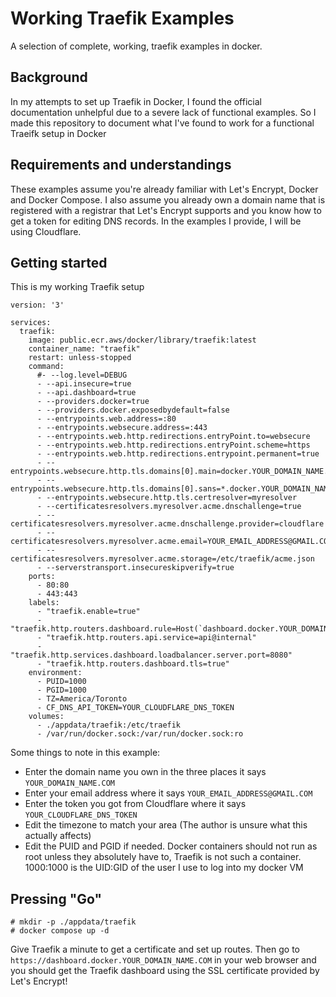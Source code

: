 # Working Traefik Examples

A selection of complete, working, traefik examples in docker.

## Background

In my attempts to set up Traefik in Docker, I found the official documentation unhelpful due to a severe lack of functional examples. So I made this repository to document what I've found to work for a functional Traeifk setup in Docker

## Requirements and understandings

These examples assume you're already familiar with Let's Encrypt, Docker and Docker Compose. I also assume you already own a domain name that is registered with a registrar that Let's Encrypt supports and you know how to get a token for editing DNS records. In the examples I provide, I will be using Cloudflare.

## Getting started

This is my working Traefik setup

    version: '3'

    services:
      traefik:
        image: public.ecr.aws/docker/library/traefik:latest
        container_name: "traefik"
        restart: unless-stopped
        command:
          #- --log.level=DEBUG
          - --api.insecure=true
          - --api.dashboard=true
          - --providers.docker=true
          - --providers.docker.exposedbydefault=false
          - --entrypoints.web.address=:80
          - --entrypoints.websecure.address=:443
          - --entrypoints.web.http.redirections.entryPoint.to=websecure
          - --entrypoints.web.http.redirections.entryPoint.scheme=https
          - --entrypoints.web.http.redirections.entrypoint.permanent=true
          - --entrypoints.websecure.http.tls.domains[0].main=docker.YOUR_DOMAIN_NAME.COM
          - --entrypoints.websecure.http.tls.domains[0].sans=*.docker.YOUR_DOMAIN_NAME.COM
          - --entrypoints.websecure.http.tls.certresolver=myresolver
          - --certificatesresolvers.myresolver.acme.dnschallenge=true
          - --certificatesresolvers.myresolver.acme.dnschallenge.provider=cloudflare
          - --certificatesresolvers.myresolver.acme.email=YOUR_EMAIL_ADDRESS@GMAIL.COM
          - --certificatesresolvers.myresolver.acme.storage=/etc/traefik/acme.json
          - --serverstransport.insecureskipverify=true
        ports:
          - 80:80
          - 443:443
        labels:
          - "traefik.enable=true"
          - "traefik.http.routers.dashboard.rule=Host(`dashboard.docker.YOUR_DOMAIN_NAME.COM`)"
          - "traefik.http.routers.api.service=api@internal"
          - "traefik.http.services.dashboard.loadbalancer.server.port=8080"
          - "traefik.http.routers.dashboard.tls=true"
        environment:
          - PUID=1000
          - PGID=1000
          - TZ=America/Toronto
          - CF_DNS_API_TOKEN=YOUR_CLOUDFLARE_DNS_TOKEN
        volumes:
          - ./appdata/traefik:/etc/traefik
          - /var/run/docker.sock:/var/run/docker.sock:ro
  
  Some things to note in this example: 
  
   * Enter the domain name you own in the three places it says `YOUR_DOMAIN_NAME.COM` 
   * Enter your email address where it says `YOUR_EMAIL_ADDRESS@GMAIL.COM` 
   * Enter the token you got from Cloudflare where it says `YOUR_CLOUDFLARE_DNS_TOKEN`
   * Edit the timezone to match your area (The author is unsure what this actually affects)
   * Edit the PUID and PGID if needed. Docker containers should not run as root unless they absolutely have to, Traefik is not such a container. 1000:1000 is the UID:GID of the user I use to log into my docker VM
   
## Pressing "Go"

```
# mkdir -p ./appdata/traefik
# docker compose up -d
```

Give Traefik a minute to get a certificate and set up routes. Then go to `https://dashboard.docker.YOUR_DOMAIN_NAME.COM` in your web browser and you should get the Traefik dashboard using the SSL certificate provided by Let's Encrypt!
